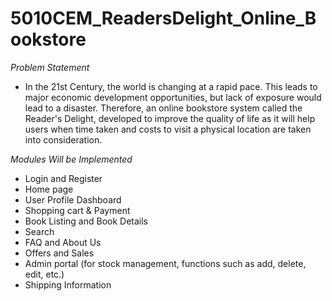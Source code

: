 # 5010CEM_ReadersDelight_Online_Bookstore

*Problem Statement*
- In the 21st Century, the world is changing at a rapid pace. This leads to major economic development opportunities, but lack of exposure would lead to a disaster. Therefore, an online bookstore system called the Reader's Delight, developed to improve the quality of life as it will help users when time taken and costs to visit a physical location are taken into consideration. 

*Modules Will be Implemented*
- Login and Register
- Home page
- User Profile Dashboard
- Shopping cart & Payment 
- Book Listing and Book Details 
- Search
- FAQ and About Us
- Offers and Sales 
- Admin portal (for stock management, functions such as add, delete, edit, etc.)
- Shipping Information
